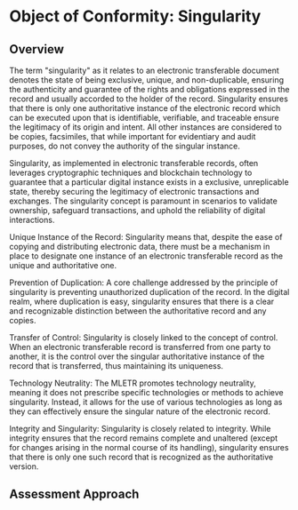 # Object of Conformity: Singularity

## Overview

The term "singularity" as it relates to an electronic transferable document denotes the state of being exclusive, unique, and non-duplicable, ensuring the authenticity and guarantee of the rights and obligations expressed in the record and usually accorded to the holder of the record. Singularity ensures that there is only one authoritative instance of the electronic record which can be executed upon that is identifiable, verifiable, and traceable ensure the legitimacy of its origin and intent. All other instances are considered to be copies, facsimiles, that while important for evidentiary and audit purposes, do not convey the authority of the singular instance.

Singularity, as implemented in electronic transferable records, often leverages cryptographic techniques and blockchain technology to guarantee that a particular digital instance exists in a exclusive, unreplicable state, thereby securing the legitimacy of electronic transactions and exchanges. The singularity concept is paramount in scenarios to validate ownership, safeguard transactions, and uphold the reliability of digital interactions.

Unique Instance of the Record: Singularity means that, despite the ease of copying and distributing electronic data, there must be a mechanism in place to designate one instance of an electronic transferable record as the unique and authoritative one.

Prevention of Duplication: A core challenge addressed by the principle of singularity is preventing unauthorized duplication of the record. In the digital realm, where duplication is easy, singularity ensures that there is a clear and recognizable distinction between the authoritative record and any copies.

Transfer of Control: Singularity is closely linked to the concept of control. When an electronic transferable record is transferred from one party to another, it is the control over the singular authoritative instance of the record that is transferred, thus maintaining its uniqueness.

Technology Neutrality: The MLETR promotes technology neutrality, meaning it does not prescribe specific technologies or methods to achieve singularity. Instead, it allows for the use of various technologies as long as they can effectively ensure the singular nature of the electronic record.

Integrity and Singularity: Singularity is closely related to integrity. While integrity ensures that the record remains complete and unaltered (except for changes arising in the normal course of its handling), singularity ensures that there is only one such record that is recognized as the authoritative version.


## Assessment Approach


